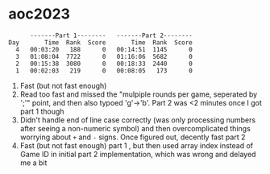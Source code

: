 # aoc2023

```
      -------Part 1--------   -------Part 2--------
Day       Time  Rank  Score       Time  Rank  Score
  4   00:03:20   188      0   00:14:51  1145      0
  3   01:08:04  7722      0   01:16:06  5682      0
  2   00:15:38  3080      0   00:18:33  2440      0
  1   00:02:03   219      0   00:08:05   173      0
```
1. Fast (but not fast enough)
2. Read too fast and missed the "mulpiple rounds per game, seperated by ';'" point, and then also typoed 'g'->'b'. Part 2 was <2 minutes once I got part 1 though
3. Didn't handle end of line case correctly (was only processing numbers after seeing a non-numeric symbol) and then overcomplicated things worrying about `+` and `-` signs. Once figured out, decently fast part 2
4. Fast (but not fast enough) part 1 , but then used array index instead of Game ID in initial part 2 implementation, which was wrong and delayed me a bit
